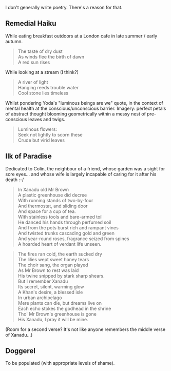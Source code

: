 I don't generally write poetry. There's a reason for that.

## Remedial Haiku

While eating breakfast outdoors at a London cafe in late summer / early autumn.

> The taste of dry dust <br />
> As winds flee the birth of dawn <br />
> A red sun rises

While looking at a stream (I think?)

> A river of light <br />
> Hanging reeds trouble water <br />
> Cool stone lies timeless

Whilst pondering Yoda's "luminous beings are we" quote, in the context of mental health at the conscious/unconscious barrier.  Imagery: perfect petals of abstract thought blooming geometrically within a messy nest of pre-conscious leaves and twigs.

> Luminous flowers: <br />
> Seek not lightly to scorn these <br />
> Crude but virid leaves

## Ilk of Paradise

Dedicated to Colin, the neighbour of a friend, whose garden was a sight for sore eyes... and whose wife is largely incapable of caring for it after his death :-/

> In Xanadu old Mr Brown <br />
> A plastic greenhouse did decree <br />
> With running stands of two-by-four <br />
> And thermostat, and sliding door <br />
> And space for a cup of tea. <br />
> With stainless tools and bare-armed toil <br />
> He danced his hands through perfumed soil <br />
> And from the pots burst rich and rampant vines <br />
> And twisted trunks cascading gold and green <br />
> And year-round roses, fragrance seized from spines <br />
> A hoarded heart of verdant life unseen.

> The fires ran cold, the earth sucked dry <br />
> The lilies wept sweet honey tears <br />
> The choir sang, the organ played <br />
> As Mr Brown to rest was laid <br />
> His twine snipped by stark sharp shears. <br />
> But I remember Xanadu <br />
> Its secret, silent, warming glow <br />
> A Khan's desire, a blessed isle <br />
> In urban archipelago <br />
> Mere plants can die, but dreams live on <br />
> Each echo stokes the godhead in the shrine <br />
> Tho' Mr Brown's greenhouse is gone <br />
> His Xanadu, I pray it will be mine.

(Room for a second verse?  It's not like anyone remembers the middle verse of Xanadu...)

## Doggerel

To be populated (with appropriate levels of shame).
